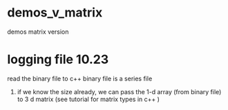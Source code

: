 # demos_v_matrix
demos matrix version 



# logging file 10.23 

read the binary file to c++ 
binary file is a series file 

1. if we know the size already, we can pass the 1-d array (from binary file) to 3 d matrix 
(see tutorial for matrix types in c++ )
